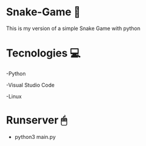 # Snake-Game 🐍

This is my version of a simple Snake Game with python

# Tecnologies 💻

-Python

-Visual Studio Code

-Linux

# Runserver 🖱

- python3 main.py


